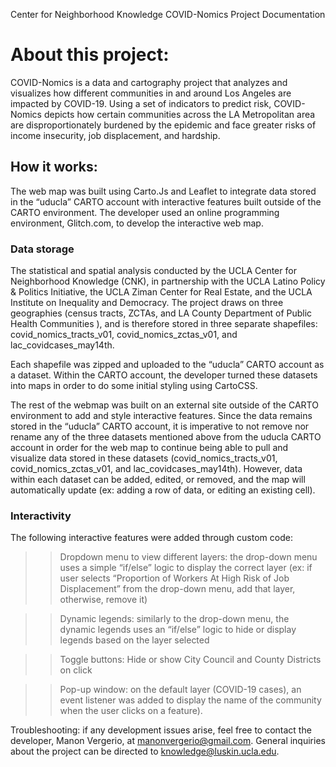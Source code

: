 Center for Neighborhood Knowledge
COVID-Nomics
Project Documentation

# About this project:

COVID-Nomics is a data and cartography project that analyzes and visualizes how different communities in and around Los Angeles are impacted by COVID-19. Using a set of indicators to predict risk, COVID-Nomics depicts how certain communities across the LA Metropolitan area are disproportionately burdened by the epidemic and face greater risks of income insecurity, job displacement, and hardship.

## How it works:

The web map was built using Carto.Js and Leaflet to integrate data stored in the “uducla” CARTO account with interactive features built outside of the CARTO environment. The developer used an online programming environment, Glitch.com, to develop the interactive web map.

### Data storage

The statistical and spatial analysis conducted by the UCLA Center for Neighborhood Knowledge (CNK), in partnership with the UCLA Latino Policy & Politics Initiative, the UCLA Ziman Center for Real Estate, and the UCLA Institute on Inequality and Democracy. The project draws on three geographies (census tracts, ZCTAs, and LA County Department of Public Health Communities ), and is therefore stored in three separate shapefiles: covid_nomics_tracts_v01, covid_nomics_zctas_v01, and lac_covidcases_may14th.

Each shapefile was zipped and uploaded to the “uducla” CARTO account as a dataset. Within the CARTO account, the developer turned these datasets into maps in order to do some initial styling using CartoCSS.

The rest of the webmap was built on an external site outside of the CARTO environment to add and style interactive features. Since the data remains stored in the “uducla” CARTO account, it is imperative to not remove nor rename any of the three datasets mentioned above from the uducla CARTO account in order for the web map to continue being able to pull and visualize data stored in these datasets (covid_nomics_tracts_v01, covid_nomics_zctas_v01, and lac_covidcases_may14th). However, data within each dataset can be added, edited, or removed, and the map will automatically update (ex: adding a row of data, or editing an existing cell).

### Interactivity

The following interactive features were added through custom code:

> > Dropdown menu to view different layers: the drop-down menu uses a simple “if/else” logic to display the correct layer (ex: if user selects “Proportion of Workers At High Risk of Job Displacement” from the drop-down menu, add that layer, otherwise, remove it)

> > Dynamic legends: similarly to the drop-down menu, the dynamic legends uses an “if/else” logic to hide or display legends based on the layer selected

> > Toggle buttons: Hide or show City Council and County Districts on click

> > Pop-up window: on the default layer (COVID-19 cases), an event listener was added to display the name of the community when the user clicks on a feature).

Troubleshooting: if any development issues arise, feel free to contact the developer, Manon Vergerio, at manonvergerio@gmail.com. General inquiries about the project can be directed to knowledge@luskin.ucla.edu.
